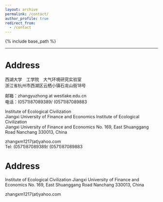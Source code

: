 ```yaml
---
layout: archive
permalink: /contact/
author_profile: true
redirect_from:
  - /contact
---
```


{% include base_path %}

---
# Address
西湖大学　工学院　大气环境研究实验室  
浙江省杭州市西湖区云栖小镇石龙山街18号
     
邮箱：zhangyuzhong at westlake.edu.cn  
电话：(0571)87089389/ (0571)87089883  

Institute of Ecological Civilization  
Jiangxi University of Finance and Economics
Institute of Ecological Civilization  
Jiangxi University of Finance and Economics
No. 169, East Shuanggang Road
Nanchang 330013, China  
   
zhangxm1217(at)yahoo.com   
Tel: (0571)87089389/ (0571)87089883  

# Address
Institute of Ecological Civilization
Jiangxi University of Finance and Economics
No. 169, East Shuanggang Road
Nanchang 330013, China
     
zhangxm1217(at)yahoo.com  
